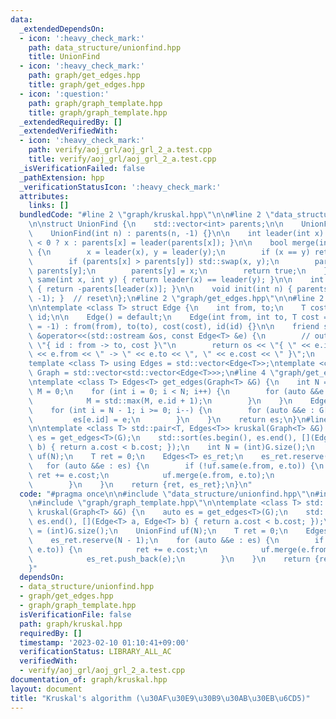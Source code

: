 ```yaml
---
data:
  _extendedDependsOn:
  - icon: ':heavy_check_mark:'
    path: data_structure/unionfind.hpp
    title: UnionFind
  - icon: ':heavy_check_mark:'
    path: graph/get_edges.hpp
    title: graph/get_edges.hpp
  - icon: ':question:'
    path: graph/graph_template.hpp
    title: graph/graph_template.hpp
  _extendedRequiredBy: []
  _extendedVerifiedWith:
  - icon: ':heavy_check_mark:'
    path: verify/aoj_grl/aoj_grl_2_a.test.cpp
    title: verify/aoj_grl/aoj_grl_2_a.test.cpp
  _isVerificationFailed: false
  _pathExtension: hpp
  _verificationStatusIcon: ':heavy_check_mark:'
  attributes:
    links: []
  bundledCode: "#line 2 \"graph/kruskal.hpp\"\n\n#line 2 \"data_structure/unionfind.hpp\"\
    \n\nstruct UnionFind {\n    std::vector<int> parents;\n\n    UnionFind() {}\n\
    \    UnionFind(int n) : parents(n, -1) {}\n\n    int leader(int x) { return parents[x]\
    \ < 0 ? x : parents[x] = leader(parents[x]); }\n\n    bool merge(int x, int y)\
    \ {\n        x = leader(x), y = leader(y);\n        if (x == y) return false;\n\
    \        if (parents[x] > parents[y]) std::swap(x, y);\n        parents[x] +=\
    \ parents[y];\n        parents[y] = x;\n        return true;\n    }\n\n    bool\
    \ same(int x, int y) { return leader(x) == leader(y); }\n\n    int size(int x)\
    \ { return -parents[leader(x)]; }\n\n    void init(int n) { parents.assign(n,\
    \ -1); }  // reset\n};\n#line 2 \"graph/get_edges.hpp\"\n\n#line 2 \"graph/graph_template.hpp\"\
    \n\ntemplate <class T> struct Edge {\n    int from, to;\n    T cost;\n    int\
    \ id;\n\n    Edge() = default;\n    Edge(int from, int to, T cost = 1, int id\
    \ = -1) : from(from), to(to), cost(cost), id(id) {}\n\n    friend std::ostream\
    \ &operator<<(std::ostream &os, const Edge<T> &e) {\n        // output format:\
    \ \"{ id : from -> to, cost }\"\n        return os << \"{ \" << e.id << \" : \"\
    \ << e.from << \" -> \" << e.to << \", \" << e.cost << \" }\";\n    }\n};\n\n\
    template <class T> using Edges = std::vector<Edge<T>>;\ntemplate <class T> using\
    \ Graph = std::vector<std::vector<Edge<T>>>;\n#line 4 \"graph/get_edges.hpp\"\n\
    \ntemplate <class T> Edges<T> get_edges(Graph<T> &G) {\n    int N = (int)G.size(),\
    \ M = 0;\n    for (int i = 0; i < N; i++) {\n        for (auto &&e : G[i]) {\n\
    \            M = std::max(M, e.id + 1);\n        }\n    }\n    Edges<T> es(M);\n\
    \    for (int i = N - 1; i >= 0; i--) {\n        for (auto &&e : G[i]) {\n   \
    \         es[e.id] = e;\n        }\n    }\n    return es;\n}\n#line 6 \"graph/kruskal.hpp\"\
    \n\ntemplate <class T> std::pair<T, Edges<T>> kruskal(Graph<T> &G) {\n    auto\
    \ es = get_edges<T>(G);\n    std::sort(es.begin(), es.end(), [](Edge<T> a, Edge<T>\
    \ b) { return a.cost < b.cost; });\n    int N = (int)G.size();\n    UnionFind\
    \ uf(N);\n    T ret = 0;\n    Edges<T> es_ret;\n    es_ret.reserve(N - 1);\n \
    \   for (auto &&e : es) {\n        if (!uf.same(e.from, e.to)) {\n           \
    \ ret += e.cost;\n            uf.merge(e.from, e.to);\n            es_ret.push_back(e);\n\
    \        }\n    }\n    return {ret, es_ret};\n}\n"
  code: "#pragma once\n\n#include \"data_structure/unionfind.hpp\"\n#include \"graph/get_edges.hpp\"\
    \n#include \"graph/graph_template.hpp\"\n\ntemplate <class T> std::pair<T, Edges<T>>\
    \ kruskal(Graph<T> &G) {\n    auto es = get_edges<T>(G);\n    std::sort(es.begin(),\
    \ es.end(), [](Edge<T> a, Edge<T> b) { return a.cost < b.cost; });\n    int N\
    \ = (int)G.size();\n    UnionFind uf(N);\n    T ret = 0;\n    Edges<T> es_ret;\n\
    \    es_ret.reserve(N - 1);\n    for (auto &&e : es) {\n        if (!uf.same(e.from,\
    \ e.to)) {\n            ret += e.cost;\n            uf.merge(e.from, e.to);\n\
    \            es_ret.push_back(e);\n        }\n    }\n    return {ret, es_ret};\n\
    }"
  dependsOn:
  - data_structure/unionfind.hpp
  - graph/get_edges.hpp
  - graph/graph_template.hpp
  isVerificationFile: false
  path: graph/kruskal.hpp
  requiredBy: []
  timestamp: '2023-02-10 01:10:41+09:00'
  verificationStatus: LIBRARY_ALL_AC
  verifiedWith:
  - verify/aoj_grl/aoj_grl_2_a.test.cpp
documentation_of: graph/kruskal.hpp
layout: document
title: "Kruskal's algorithm (\u30AF\u30E9\u30B9\u30AB\u30EB\u6CD5)"
---
```

